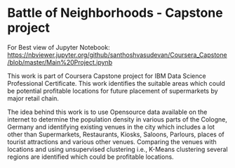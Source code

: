 # Battle of Neighborhoods - Capstone project

For Best view of Jupyter Notebook: https://nbviewer.jupyter.org/github/santhoshvasudevan/Coursera_Capstone/blob/master/Main%20Project.ipynb

This work is part of Coursera Capstone project for IBM Data Science Professional Certificate. This work identifies the suitable areas which could be potential profitable locations for future placement of supermarkets by major retail chain. 

The idea behind this work is to use Opensource data available on the internet to determine the population density in various parts of the Cologne, Germany and identifying existing venues in the city which includes a lot other than Supermarkets, Restaurants, Kiosks, Saloons, Parlours, places of tourist attractions and various other venues. Comparing the venues with locations and using unsupervised clustering i.e., K-Means clustering several regions are identified which could be profitable locations.
